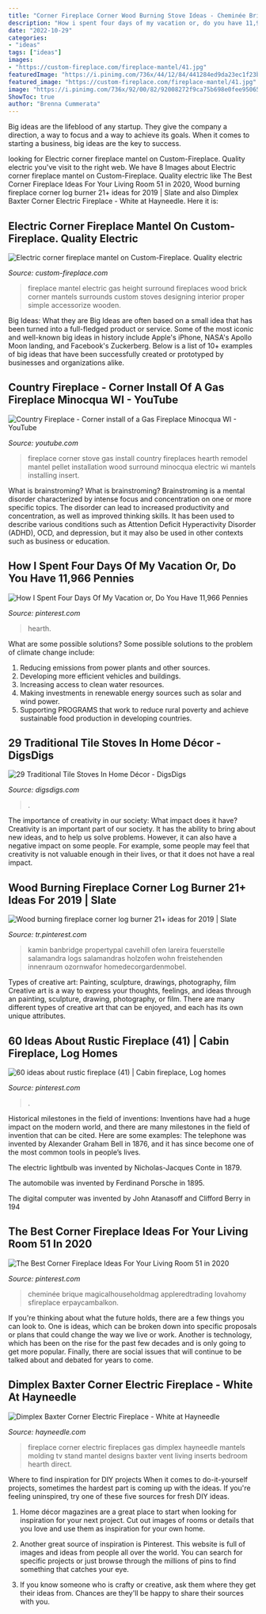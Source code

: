```yaml
---
title: "Corner Fireplace Corner Wood Burning Stove Ideas - Cheminée Brique Magicalhouseholdmag Appleredtrading Lovahomy Sfireplace Erpaycambalkon"
description: "How i spent four days of my vacation or, do you have 11,966 pennies"
date: "2022-10-29"
categories:
- "ideas"
tags: ["ideas"]
images:
- "https://custom-fireplace.com/fireplace-mantel/41.jpg"
featuredImage: "https://i.pinimg.com/736x/44/12/84/441284ed9da23ec1f23b523c30a814a1.jpg"
featured_image: "https://custom-fireplace.com/fireplace-mantel/41.jpg"
image: "https://i.pinimg.com/736x/92/00/82/92008272f9ca75b698e0fee950652b3c.jpg"
ShowToc: true
author: "Brenna Cummerata"
---
```



Big ideas are the lifeblood of any startup. They give the company a direction, a way to focus and a way to achieve its goals. When it comes to starting a business, big ideas are the key to success.

	

		
looking for Electric corner fireplace mantel on Custom-Fireplace. Quality electric you've visit to the right web. We have 8 Images about Electric corner fireplace mantel on Custom-Fireplace. Quality electric like The Best Corner Fireplace Ideas For Your Living Room 51 in 2020, Wood burning fireplace corner log burner 21+ ideas for 2019 | Slate and also Dimplex Baxter Corner Electric Fireplace - White at Hayneedle. Here it is:
		
    
## Electric Corner Fireplace Mantel On Custom-Fireplace. Quality Electric

<img loading=lazy src="https://custom-fireplace.com/fireplace-mantel/41.jpg" onerror="this.onerror=null;this.src='https://tse4.mm.bing.net/th?id=OIP._15brCJHPcpkKXMP8SYyKQHaFt&amp;pid=15.1';" alt="Electric corner fireplace mantel on Custom-Fireplace. Quality electric">

_Source: custom-fireplace.com_

>fireplace mantel electric gas height surround fireplaces wood brick corner mantels surrounds custom stoves designing interior proper simple accessorize wooden. 

	

Big Ideas: What they are
Big Ideas are often based on a small idea that has been turned into a full-fledged product or service. Some of the most iconic and well-known big ideas in history include Apple's iPhone, NASA's Apollo Moon landing, and Facebook's Zuckerberg. 
Below is a list of 10+ examples of big ideas that have been successfully created or prototyped by businesses and organizations alike.

    
## Country Fireplace - Corner Install Of A Gas Fireplace Minocqua WI - YouTube

<img loading=lazy src="https://i.ytimg.com/vi/xTUyuqBYiR8/hqdefault.jpg" onerror="this.onerror=null;this.src='https://tse1.mm.bing.net/th?id=OIP.QHTcx3fhLQp3-PKmhlm7PQHaFj&amp;pid=15.1';" alt="Country Fireplace - Corner install of a Gas Fireplace Minocqua WI - YouTube">

_Source: youtube.com_

>fireplace corner stove gas install country fireplaces hearth remodel mantel pellet installation wood surround minocqua electric wi mantels installing insert. 

	

What is brainstroming?
What is brainstroming? Brainstroming is a mental disorder characterized by intense focus and concentration on one or more specific topics. The disorder can lead to increased productivity and concentration, as well as improved thinking skills. It has been used to describe various conditions such as Attention Deficit Hyperactivity Disorder (ADHD), OCD, and depression, but it may also be used in other contexts such as business or education.

    
## How I Spent Four Days Of My Vacation Or, Do You Have 11,966 Pennies

<img loading=lazy src="https://i.pinimg.com/736x/48/5f/04/485f04347e55c2935562f73da459e6d6.jpg" onerror="this.onerror=null;this.src='https://tse4.mm.bing.net/th?id=OIP.QvYNOKCy-yqpPx1yD-ylGAHaJ3&amp;pid=15.1';" alt="How I Spent Four Days Of My Vacation or, Do You Have 11,966 Pennies">

_Source: pinterest.com_

>hearth. 

	

What are some possible solutions?
Some possible solutions to the problem of climate change include:
1. Reducing emissions from power plants and other sources. 
2. Developing more efficient vehicles and buildings. 
3. Increasing access to clean water resources. 
4. Making investments in renewable energy sources such as solar and wind power. 
5. Supporting PROGRAMS that work to reduce rural poverty and achieve sustainable food production in developing countries.

    
## 29 Traditional Tile Stoves In Home Décor - DigsDigs

<img loading=lazy src="https://www.digsdigs.com/photos/traditional-tile-stoves-in-home-decor-ideas-30-554x830.jpg" onerror="this.onerror=null;this.src='https://tse2.mm.bing.net/th?id=OIP.c-PPBE9pChZSYgEsEiGXbgHaLG&amp;pid=15.1';" alt="29 Traditional Tile Stoves In Home Décor - DigsDigs">

_Source: digsdigs.com_

>. 

	

The importance of creativity in our society: What impact does it have?
Creativity is an important part of our society. It has the ability to bring about new ideas, and to help us solve problems. However, it can also have a negative impact on some people. For example, some people may feel that creativity is not valuable enough in their lives, or that it does not have a real impact.

    
## Wood Burning Fireplace Corner Log Burner 21+ Ideas For 2019 | Slate

<img loading=lazy src="https://i.pinimg.com/736x/92/00/82/92008272f9ca75b698e0fee950652b3c.jpg" onerror="this.onerror=null;this.src='https://tse1.mm.bing.net/th?id=OIP._diBwMzsphtXyAIBMBLhagAAAA&amp;pid=15.1';" alt="Wood burning fireplace corner log burner 21+ ideas for 2019 | Slate">

_Source: tr.pinterest.com_

>kamin banbridge propertypal cavehill ofen lareira feuerstelle salamandra logs salamandras holzofen wohn freistehenden innenraum ozornwafor homedecorgardenmobel. 

	

Types of creative art: Painting, sculpture, drawings, photography, film
Creative art is a way to express your thoughts, feelings, and ideas through an painting, sculpture, drawing, photography, or film. There are many different types of creative art that can be enjoyed, and each has its own unique attributes.

    
## 60 Ideas About Rustic Fireplace (41) | Cabin Fireplace, Log Homes

<img loading=lazy src="https://i.pinimg.com/736x/44/12/84/441284ed9da23ec1f23b523c30a814a1.jpg" onerror="this.onerror=null;this.src='https://tse1.mm.bing.net/th?id=OIP.doHuCd7qlmPmgl6SJPeD8gHaLH&amp;pid=15.1';" alt="60 ideas about rustic fireplace (41) | Cabin fireplace, Log homes">

_Source: pinterest.com_

>. 

	

Historical milestones in the field of inventions:
Inventions have had a huge impact on the modern world, and there are many milestones in the field of invention that can be cited. Here are some examples:
The telephone was invented by Alexander Graham Bell in 1876, and it has since become one of the most common tools in people’s lives.

The electric lightbulb was invented by Nicholas-Jacques Conte in 1879.

The automobile was invented by Ferdinand Porsche in 1895. 

The digital computer was invented by John Atanasoff and Clifford Berry in 194
    
## The Best Corner Fireplace Ideas For Your Living Room 51 In 2020

<img loading=lazy src="https://i.pinimg.com/736x/5f/ca/d6/5fcad6a8216998bdcc16b711c9f72c7f.jpg" onerror="this.onerror=null;this.src='https://tse1.mm.bing.net/th?id=OIP.0UDWrcLBJLxBCVfNHJjKzAHaJ3&amp;pid=15.1';" alt="The Best Corner Fireplace Ideas For Your Living Room 51 in 2020">

_Source: pinterest.com_

>cheminée brique magicalhouseholdmag appleredtrading lovahomy sfireplace erpaycambalkon. 

	

If you're thinking about what the future holds, there are a few things you can look to. One is ideas, which can be broken down into specific proposals or plans that could change the way we live or work. Another is technology, which has been on the rise for the past few decades and is only going to get more popular. Finally, there are social issues that will continue to be talked about and debated for years to come.

    
## Dimplex Baxter Corner Electric Fireplace - White At Hayneedle

<img loading=lazy src="http://images.hayneedle.com/mgen/master:DX216.jpg" onerror="this.onerror=null;this.src='https://tse1.mm.bing.net/th?id=OIP.TCjey9wf2_p4P4jA44nekQHaHa&amp;pid=15.1';" alt="Dimplex Baxter Corner Electric Fireplace - White at Hayneedle">

_Source: hayneedle.com_

>fireplace corner electric fireplaces gas dimplex hayneedle mantels molding tv stand mantel designs baxter vent living inserts bedroom hearth direct. 

	

Where to find inspiration for DIY projects
When it comes to do-it-yourself projects, sometimes the hardest part is coming up with the ideas. If you're feeling uninspired, try one of these five sources for fresh DIY ideas.
1. Home décor magazines are a great place to start when looking for inspiration for your next project. Cut out images of rooms or details that you love and use them as inspiration for your own home.

2. Another great source of inspiration is Pinterest. This website is full of images and ideas from people all over the world. You can search for specific projects or just browse through the millions of pins to find something that catches your eye.

3. If you know someone who is crafty or creative, ask them where they get their ideas from. Chances are they'll be happy to share their sources with you.


